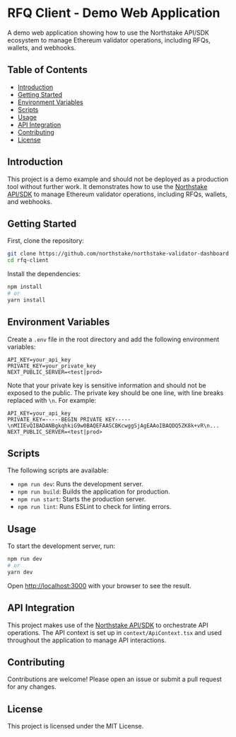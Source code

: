 # RFQ Client - Demo Web Application

A demo web application showing how to use the Northstake API/SDK ecosystem to manage Ethereum validator operations, including RFQs, wallets, and webhooks.

## Table of Contents

- [Introduction](#introduction)
- [Getting Started](#getting-started)
- [Environment Variables](#environment-variables)
- [Scripts](#scripts)
- [Usage](#usage)
- [API Integration](#api-integration)
- [Contributing](#contributing)
- [License](#license)

## Introduction

This project is a demo example and should not be deployed as a production tool without further work. It demonstrates how to use the [Northstake API/SDK](https://www.npmjs.com/package/@northstake/northstakeapi) to manage Ethereum validator operations, including RFQs, wallets, and webhooks.

## Getting Started

First, clone the repository:

```bash
git clone https://github.com/northstake/northstake-validator-dashboard
cd rfq-client
```

Install the dependencies:

```bash
npm install
# or
yarn install
```

## Environment Variables

Create a `.env` file in the root directory and add the following environment variables:

```
API_KEY=your_api_key
PRIVATE_KEY=your_private_key
NEXT_PUBLIC_SERVER=<test|prod>
```

Note that your private key is sensitive information and should not be exposed to the public.
The private key should be one line, with line breaks replaced with `\n`. For example:

```
API_KEY=your_api_key
PRIVATE_KEY=-----BEGIN PRIVATE KEY-----\nMIIEvQIBADANBgkqhkiG9w0BAQEFAASCBKcwggSjAgEAAoIBAQDQ5ZK8k+vR\n...
NEXT_PUBLIC_SERVER=<test|prod>

```

## Scripts

The following scripts are available:

- `npm run dev`: Runs the development server.
- `npm run build`: Builds the application for production.
- `npm run start`: Starts the production server.
- `npm run lint`: Runs ESLint to check for linting errors.

## Usage

To start the development server, run:

```bash
npm run dev
# or
yarn dev
```

Open [http://localhost:3000](http://localhost:3000) with your browser to see the result.

## API Integration

This project makes use of the [Northstake API/SDK](https://www.npmjs.com/package/@northstake/northstakeapi) to orchestrate API operations. The API context is set up in `context/ApiContext.tsx` and used throughout the application to manage API interactions.

## Contributing

Contributions are welcome! Please open an issue or submit a pull request for any changes.

## License

This project is licensed under the MIT License.
